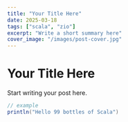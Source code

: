 ```yaml
---
title: "Your Title Here"
date: 2025-03-18
tags: ["scala", "zio"]
excerpt: "Write a short summary here"
cover_image: "/images/post-cover.jpg"
---
```


# Your Title Here

Start writing your post here.

```scala
// example
println("Hello 99 bottles of Scala")
```
